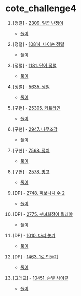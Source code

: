 # cote_challenge4

1. [정렬] - [2309. 일곱 난쟁이](https://www.acmicpc.net/problem/2309)
    + [풀이](01_sorting_2309.py)
  
2. [정렬] - [10814. 나이순 정렬](https://www.acmicpc.net/problem/10814)
    + [풀이](02_sorting_10814.py)

3. [정렬] - [1181. 단어 정렬](https://www.acmicpc.net/problem/1181)
    + [풀이](03_sorting_1181.py)

4. [정렬] - [5635. 생일](https://www.acmicpc.net/problem/5635)
    + [풀이](04_sorting_5635.py)

5. [구현] - [25305. 커트라인](https://www.acmicpc.net/problem/25305)
    + [풀이](05_implementation_25305.py)

6. [구현] - [2947. 나무조각](https://www.acmicpc.net/problem/2947)
    + [풀이](06_implementation_2947.py)

7. [구현] - [7568. 덩치](https://www.acmicpc.net/problem/7568)
    + [풀이](07_implementation_7568.py)

8. [구현] - [2578. 빙고](https://www.acmicpc.net/problem/2578)
    + [풀이](08_implementation_2578.py)

9. [DP] - [2748. 피보나치 수 2](https://www.acmicpc.net/problem/2748)
    + [풀이](09_dp_2748.py)

10. [DP] - [2775. 부녀회장이 될테야](https://www.acmicpc.net/problem/2775)
    + [풀이](10_dp_2775.py)

11. [DP] - [1010. 다리 놓기](https://www.acmicpc.net/problem/1010)
    + [풀이](11_dp_1010.py)

12. [DP] - [1463. 1로 만들기](https://www.acmicpc.net/problem/1463)
    + [풀이](12_dp_1463.py)

13. [그래프] - [10451. 순열 사이클](https://www.acmicpc.net/problem/10451)
    + [풀이](13_graph_10451.py)
